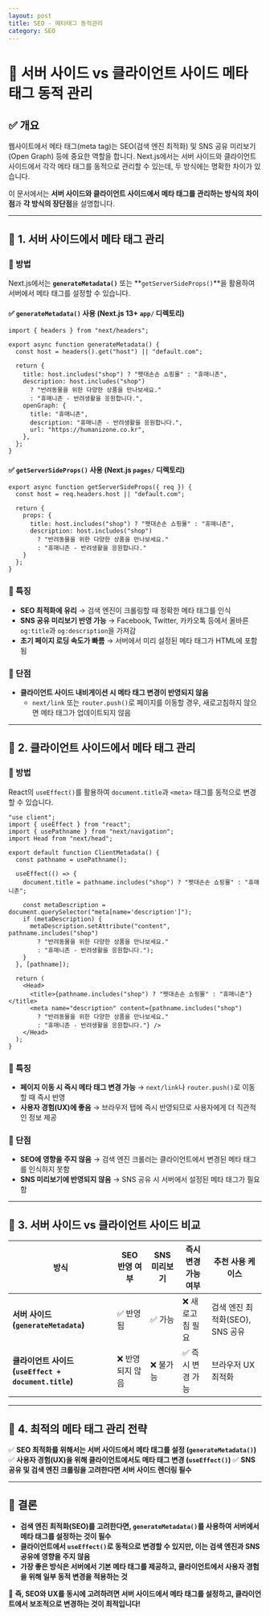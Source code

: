 ```yaml
---
layout: post
title: SEO - 메타태그 동적관리
category: SEO
---
```


# 📌 서버 사이드 vs 클라이언트 사이드 메타 태그 동적 관리

## ✅ 개요
웹사이트에서 메타 태그(meta tag)는 SEO(검색 엔진 최적화) 및 SNS 공유 미리보기(Open Graph) 등에 중요한 역할을 합니다. Next.js에서는 서버 사이드와 클라이언트 사이드에서 각각 메타 태그를 동적으로 관리할 수 있는데, 두 방식에는 명확한 차이가 있습니다.

이 문서에서는 **서버 사이드와 클라이언트 사이드에서 메타 태그를 관리하는 방식의 차이점**과 **각 방식의 장단점**을 설명합니다.

---

## 🔹 1. 서버 사이드에서 메타 태그 관리

### 📌 방법
Next.js에서는 **`generateMetadata()`** 또는 **`getServerSideProps()`**을 활용하여 서버에서 메타 태그를 설정할 수 있습니다.

#### ✅ `generateMetadata()` 사용 (Next.js 13+ `app/` 디렉토리)
```tsx
import { headers } from "next/headers";

export async function generateMetadata() {
  const host = headers().get("host") || "default.com";
  
  return {
    title: host.includes("shop") ? "펫대손손 쇼핑몰" : "휴매니존",
    description: host.includes("shop")
      ? "반려동물을 위한 다양한 상품을 만나보세요."
      : "휴매니존 - 반려생활을 응원합니다.",
    openGraph: {
      title: "휴매니존",
      description: "휴매니존 - 반려생활을 응원합니다.",
      url: "https://humanizone.co.kr",
    },
  };
}
```

#### ✅ `getServerSideProps()` 사용 (Next.js `pages/` 디렉토리)
```tsx
export async function getServerSideProps({ req }) {
  const host = req.headers.host || "default.com";
  
  return {
    props: {
      title: host.includes("shop") ? "펫대손손 쇼핑몰" : "휴매니존",
      description: host.includes("shop")
        ? "반려동물을 위한 다양한 상품을 만나보세요."
        : "휴매니존 - 반려생활을 응원합니다."
    }
  };
}
```

### 📌 특징
- **SEO 최적화에 유리** → 검색 엔진이 크롤링할 때 정확한 메타 태그를 인식
- **SNS 공유 미리보기 반영 가능** → Facebook, Twitter, 카카오톡 등에서 올바른 `og:title`과 `og:description`을 가져감
- **초기 페이지 로딩 속도가 빠름** → 서버에서 미리 설정된 메타 태그가 HTML에 포함됨

### 📌 단점
- **클라이언트 사이드 내비게이션 시 메타 태그 변경이 반영되지 않음**
  - `next/link` 또는 `router.push()`로 페이지를 이동할 경우, 새로고침하지 않으면 메타 태그가 업데이트되지 않음
  
---

## 🔹 2. 클라이언트 사이드에서 메타 태그 관리

### 📌 방법
React의 `useEffect()`를 활용하여 `document.title`과 `<meta>` 태그를 동적으로 변경할 수 있습니다.

```tsx
"use client";
import { useEffect } from "react";
import { usePathname } from "next/navigation";
import Head from "next/head";

export default function ClientMetadata() {
  const pathname = usePathname();

  useEffect(() => {
    document.title = pathname.includes("shop") ? "펫대손손 쇼핑몰" : "휴매니존";
    
    const metaDescription = document.querySelector("meta[name='description']");
    if (metaDescription) {
      metaDescription.setAttribute("content", pathname.includes("shop")
        ? "반려동물을 위한 다양한 상품을 만나보세요."
        : "휴매니존 - 반려생활을 응원합니다.");
    }
  }, [pathname]);

  return (
    <Head>
      <title>{pathname.includes("shop") ? "펫대손손 쇼핑몰" : "휴매니존"}</title>
      <meta name="description" content={pathname.includes("shop")
        ? "반려동물을 위한 다양한 상품을 만나보세요."
        : "휴매니존 - 반려생활을 응원합니다."} />
    </Head>
  );
}
```

### 📌 특징
- **페이지 이동 시 즉시 메타 태그 변경 가능** → `next/link`나 `router.push()`로 이동할 때 즉시 반영
- **사용자 경험(UX)에 좋음** → 브라우저 탭에 즉시 반영되므로 사용자에게 더 직관적인 정보 제공

### 📌 단점
- **SEO에 영향을 주지 않음** → 검색 엔진 크롤러는 클라이언트에서 변경된 메타 태그를 인식하지 못함
- **SNS 미리보기에 반영되지 않음** → SNS 공유 시 서버에서 설정된 메타 태그가 필요함

---

## 🔹 3. 서버 사이드 vs 클라이언트 사이드 비교

| 방식 | SEO 반영 여부 | SNS 미리보기 | 즉시 변경 가능 여부 | 추천 사용 케이스 |
|------|--------------|--------------|------------------|------------------|
| **서버 사이드 (`generateMetadata`)** | ✅ 반영됨 | ✅ 가능 | ❌ 새로고침 필요 | 검색 엔진 최적화(SEO), SNS 공유 |
| **클라이언트 사이드 (`useEffect + document.title`)** | ❌ 반영되지 않음 | ❌ 불가능 | ✅ 즉시 변경 가능 | 브라우저 UX 최적화 |

---

## 🔹 4. 최적의 메타 태그 관리 전략
✅ **SEO 최적화를 위해서는 서버 사이드에서 메타 태그를 설정 (`generateMetadata()`)**
✅ **사용자 경험(UX)을 위해 클라이언트에서도 메타 태그 변경 (`useEffect()`)**
✅ **SNS 공유 및 검색 엔진 크롤링을 고려한다면 서버 사이드 렌더링 필수**


---

## 🎯 결론
- **검색 엔진 최적화(SEO)를 고려한다면, `generateMetadata()`를 사용하여 서버에서 메타 태그를 설정하는 것이 필수**
- **클라이언트에서 `useEffect()`로 동적으로 변경할 수 있지만, 이는 검색 엔진과 SNS 공유에 영향을 주지 않음**
- **가장 좋은 방식은 서버에서 기본 메타 태그를 제공하고, 클라이언트에서 사용자 경험을 위해 일부 동적 변경을 적용하는 것**

🚀 **즉, SEO와 UX를 동시에 고려하려면 서버 사이드에서 메타 태그를 설정하고, 클라이언트에서 보조적으로 변경하는 것이 최적입니다!**

